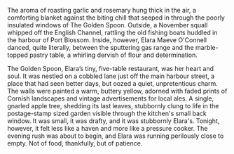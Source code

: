 The aroma of roasting garlic and rosemary hung thick in the air, a comforting blanket against the biting chill that seeped in through the poorly insulated windows of The Golden Spoon. Outside, a November squall whipped off the English Channel, rattling the old fishing boats huddled in the harbour of Port Blossom. Inside, however, Elara Maeve O'Connell danced, quite literally, between the sputtering gas range and the marble-topped pastry table, a whirling dervish of flour and determination.

The Golden Spoon, Elara’s tiny, five-table restaurant, was her heart and soul. It was nestled on a cobbled lane just off the main harbour street, a place that had seen better days, but oozed a quiet, unpretentious charm. The walls were painted a warm, buttery yellow, adorned with faded prints of Cornish landscapes and vintage advertisements for local ales. A single, gnarled apple tree, shedding its last leaves, stubbornly clung to life in the postage-stamp sized garden visible through the kitchen's small back window. It was small, it was drafty, and it was stubbornly Elara's. Tonight, however, it felt less like a haven and more like a pressure cooker. The evening rush was about to begin, and Elara was running perilously close to empty. Not of food, thankfully, but of patience.
